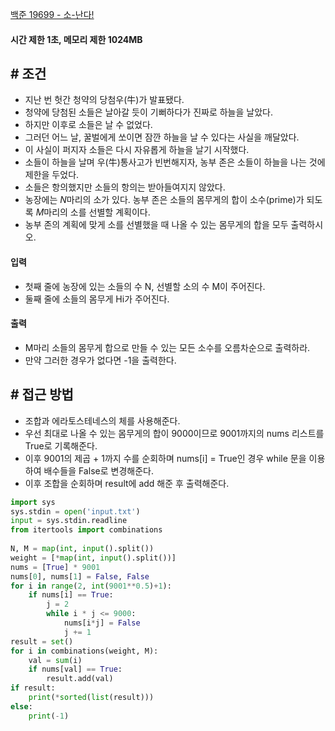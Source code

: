 
[백준 19699 - 소-난다!](https://www.acmicpc.net/problem/19699)

#### **시간 제한 1초, 메모리 제한 1024MB**

## **# 조건**

- 지난 번 헛간 청약의 당첨우(牛)가 발표됐다. 
- 청약에 당첨된 소들은 날아갈 듯이 기뻐하다가 진짜로 하늘을 날았다. 
- 하지만 이후로 소들은 날 수 없었다. 
- 그러던 어느 날, 꿀벌에게 쏘이면 잠깐 하늘을 날 수 있다는 사실을 깨달았다. 
- 이 사실이 퍼지자 소들은 다시 자유롭게 하늘을 날기 시작했다.
- 소들이 하늘을 날며 우(牛)통사고가 빈번해지자, 농부 존은 소들이 하늘을 나는 것에 제한을 두었다. 
- 소들은 항의했지만 소들의 항의는 받아들여지지 않았다.
- 농장에는 $N$마리의 소가 있다. 농부 존은 소들의 몸무게의 합이 소수(prime)가 되도록 $M$마리의 소를 선별할 계획이다. 
- 농부 존의 계획에 맞게 소를 선별했을 때 나올 수 있는 몸무게의 합을 모두 출력하시오.

#### **입력**
- 첫째 줄에 농장에 있는 소들의 수 N, 선별할 소의 수 M이 주어진다.
- 둘째 줄에 소들의 몸무게 Hi가 주어진다.

#### **출력**
- M마리 소들의 몸무게 합으로 만들 수 있는 모든 소수를 오름차순으로 출력하라.
- 만약 그러한 경우가 없다면 -1을 출력한다.

## **# 접근 방법**

- 조합과 에라토스테네스의 체를 사용해준다.
- 우선 최대로 나올 수 있는 몸무게의 합이 9000이므로 9001까지의 nums 리스트를 True로 기록해준다.
- 이후 9001의 제곱 + 1까지 수를 순회하며 nums[i] = True인 경우 while 문을 이용하여 배수들을 False로 변경해준다.
- 이후 조합을 순회하며 result에 add 해준 후 출력해준다.

```python
import sys  
sys.stdin = open('input.txt')  
input = sys.stdin.readline  
from itertools import combinations  
  
N, M = map(int, input().split())  
weight = [*map(int, input().split())]  
nums = [True] * 9001  
nums[0], nums[1] = False, False  
for i in range(2, int(9001**0.5)+1):  
    if nums[i] == True:  
        j = 2  
        while i * j <= 9000:  
            nums[i*j] = False  
            j += 1  
result = set()  
for i in combinations(weight, M):  
    val = sum(i)  
    if nums[val] == True:  
        result.add(val)  
if result:  
    print(*sorted(list(result)))  
else:  
    print(-1)
```
